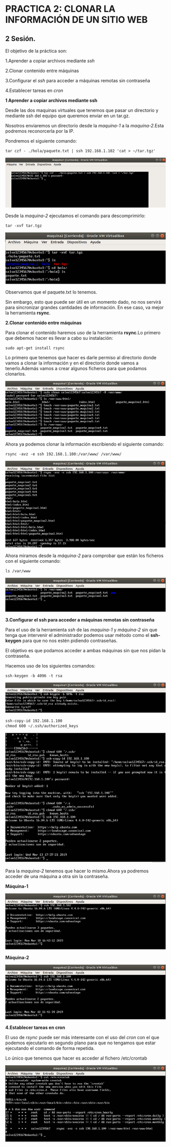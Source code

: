 
# PRACTICA 2: CLONAR LA INFORMACIÓN DE UN SITIO WEB
## 2 Sesión.

El objetivo de la práctica son:

1.Aprender a copiar archivos mediante *ssh*

2.Clonar contenido entre máquinas

3.Configurar el *ssh* para acceder a máquinas remotas sin contraseña

4.Establecer tareas en *cron*


**1 Aprender a copiar archivos mediante ssh**

Desde las dos maquinas virtuales que tenemos que pasar un directorio y mediante ssh del equipo que queremos enviar en un tar.gz.

Nosotros enviaremos un directorio desde la *maquina-1* a la *maquina-2*.Esta podremos reconorcerla por la IP.

Pondremos el siguiente comando:

~~~
tar czf - ./hola/paquete.txt | ssh 192.168.1.102 'cat > ~/tar.tgz'
~~~

![img](https://github.com/salva12345678/SWAP/blob/master/practica2/foto_1.png)

Desde la *maquina-2* ejecutamos el comando para descomprimirlo:

~~~
tar -xvf tar.tgz
~~~

![img](https://github.com/salva12345678/SWAP/blob/master/practica2/foto_2.png)

Observamos que el paquete.txt lo tenemos.

Sin embargo, esto que puede ser útil en un momento dado, no nos servirá para sincronizar grandes cantidades de información. En ese caso, va mejor la herramienta **rsync**.

**2.Clonar contenido entre máquinas**

Para clonar el contenido haremos uso de la herramienta **rsync**.Lo primero que debemos hacer es llevar a cabo su instalación:

~~~
sudo apt-get install rsync
~~~

Lo primero que tenemos que hacer es darle permiso al directorio donde vamos a clonar la información y en el directorio donde vamos a tenerlo.Además vamos a crear algunos ficheros para que podamos clonarlos.

![img](https://github.com/salva12345678/SWAP/blob/master/practica2/foto_3.png)

Ahora ya podemos clonar la información escribiendo el siguiente comando:

~~~
rsync -avz -e ssh 192.168.1.100:/var/www/ /var/www/
~~~

![img](https://github.com/salva12345678/SWAP/blob/master/practica2/foto_4.png)

Ahora miramos desde la *máquina-2* para comprobar que están los ficheros con el siguiente comando:

~~~
ls /var/www
~~~

![img](https://github.com/salva12345678/SWAP/blob/master/practica2/foto_5.png)

**3.Configurar el ssh para acceder a máquinas remotas sin contraseña**

Para el uso  de la herramienta *ssh* de las *maquina-1* y *máquina-2* sin que tenga que intervenir el administrador podemos usar método como el **ssh-keygen** para que no nos estén pidiendo contraseñas.

El objetivo es que podamos acceder a ambas máquinas sin que nos pidan la contraseña.

Hacemos uso de los siguientes comandos:

~~~
ssh-keygen -b 4096 -t rsa
~~~

![img](https://github.com/salva12345678/SWAP/blob/master/practica2/foto_7.png)

~~~
ssh-copy-id 192.168.1.100
chmod 600 ~/.ssh/authorized_keys
~~~

![img](https://github.com/salva12345678/SWAP/blob/master/practica2/foto_6.png)

Para la *maquina-2* tenemos que hacer lo mismo.Ahora ya podremos acceder de una máquina a otra sin la contraseña.

**Máquina-1**

![img](https://github.com/salva12345678/SWAP/blob/master/practica2/foto_8.png)

**Máquina-2**

![img](https://github.com/salva12345678/SWAP/blob/master/practica2/foto_9.png)

**4.Establecer tareas en cron**

El uso de *rsync* puede ser más interesante con el uso del *cron* con el que podemos ejecutarlo en segundo plano para que no tengamos que estar ejecutando el comando de forma repetida.

Lo único que tenemos que hacer es acceder al fichero /etc/crontab

![img](https://github.com/salva12345678/SWAP/blob/master/practica2/foto_10.png)
